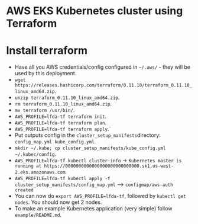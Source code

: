 # AWS EKS Kubernetes cluster using Terraform

# Install terraform

- Have all you AWS credentials/config configured in `~/.aws/` - they will be used by this deployment.
- `wget https://releases.hashicorp.com/terraform/0.11.10/terraform_0.11.10_linux_amd64.zip`.
- `unzip terraform_0.11.10_linux_amd64.zip`.
- `rm terraform_0.11.10_linux_amd64.zip`.
- `mv terraform /usr/bin/`.
- `AWS_PROFILE=lfda-tf terraform init`.
- `AWS_PROFILE=lfda-tf terraform plan`.
- `AWS_PROFILE=lfda-tf terraform apply`.`
- Put outputs config in the `cluster_setup_manifests`directory: `config_map.yml kube_config.yml`.
- `mkdir ~/.kube; cp cluster_setup_manifests/kube_config.yml ~/.kubec/config`.
- `AWS_PROFILE=lfda-tf kubectl cluster-info` -> `Kubernetes master is running at https://0000000000000000000000000000.sk1.us-west-2.eks.amazonaws.com`.
- `AWS_PROFILE=lfda-tf kubectl apply -f cluster_setup_manifests/config_map.yml` --> `configmap/aws-auth created`
- You can now do `export AWS_PROFILE=lfda-tf`, followed by `kubectl get nodes`. You should now get 2 nodes.
- To make an example Kubernetes application (very simple) follow `example/README.md`.
